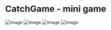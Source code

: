 # CatchGame - mini game

![image](https://github.com/berkedursunoglu/CatchGame/blob/master/ss1.png?raw=true)
![image](https://github.com/berkedursunoglu/CatchGame/blob/master/ss2.png?raw=true)
![image](https://github.com/berkedursunoglu/CatchGame/blob/master/ss3.png?raw=true)
![image](https://github.com/berkedursunoglu/CatchGame/blob/master/ss4.png?raw=true)
